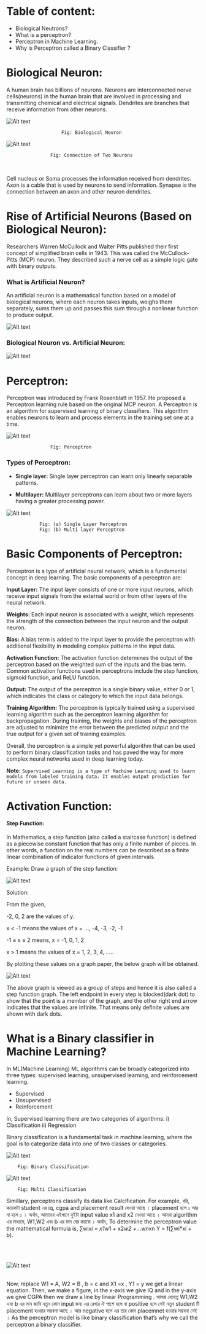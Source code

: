 
# Table of content:

- Biological Neutrons?
- What is a perceptron?
- Perceptron in Machine Learning.
- Why is Perceptron called a Binary Classifier ?



# Biological Neuron:

A human brain has billions of neurons. Neurons are interconnected nerve cells(neurons) in the human brain that are involved in processing and transmitting chemical and electrical signals. Dendrites are branches that receive information from other neurons.

![Alt text](img/image.png)

						Fig: Biological Neuron

![Alt text](img/image-1.png)

					Fig: Connection of Two Neurons 

<br>

Cell nucleus or Soma processes the information received from dendrites. Axon is a cable that is used by neurons to send information. Synapse is the connection between an axon and other neuron dendrites.



# Rise of Artificial Neurons (Based on Biological Neuron):

Researchers Warren McCullock and Walter Pitts published their first concept of simplified brain cells in 1943. This was called the McCullock-Pitts (MCP) neuron. They described such a nerve cell as a simple logic gate with binary outputs.

### What is Artificial Neuron?
An artificial neuron is a mathematical function based on a model of biological neurons, where each neuron takes inputs, weighs them separately, sums them up and passes this sum through a nonlinear function to produce output.


![Alt text](img/image-2.png)


### Biological Neuron vs. Artificial Neuron:


![Alt text](img/image-3.png)


# Perceptron:

Perceptron was introduced by Frank Rosenblatt in 1957. He proposed a Perceptron learning rule based on the original MCP neuron. A Perceptron is an algorithm for supervised learning of binary classifiers. This algorithm enables neurons to learn and process elements in the training set one at a time.

![Alt text](img/image-4.png)

					Fig: Perceptron

### Types of Perceptron:

- **Single layer:** Single layer perceptron can learn only linearly separable patterns.

- **Multilayer:** Multilayer perceptrons can learn about two or more layers having a greater processing power.

![Alt text](img/image-5.png)

				Fig: (a) Single Layer Perceptron
				Fig: (b) Multi layer Perceptron


# Basic Components of Perceptron:

Perceptron is a type of artificial neural network, which is a fundamental concept in deep learning. The basic components of a perceptron are:

**Input Layer:** The input layer consists of one or more input neurons, which receive input signals from the external world or from other layers of the neural network.

**Weights:** Each input neuron is associated with a weight, which represents the strength of the connection between the input neuron and the output neuron.

**Bias:** A bias term is added to the input layer to provide the perceptron with additional flexibility in modeling complex patterns in the input data.

**Activation Function:** The activation function determines the output of the perceptron based on the weighted sum of the inputs and the bias term. Common activation functions used in perceptrons include the step function, sigmoid function, and ReLU function.

**Output:** The output of the perceptron is a single binary value, either 0 or 1, which indicates the class or category to which the input data belongs.

**Training Algorithm:** The perceptron is typically trained using a supervised learning algorithm such as the perceptron learning algorithm for backpropagation. During training, the weights and biases of the perceptron are adjusted to minimize the error between the predicted output and the true output for a given set of training examples.

Overall, the perceptron is a simple yet powerful algorithm that can be used to perform binary classification tasks and has paved the way for more complex neural networks used in deep learning today.



**Note:** `Supervised Learning is a type of Machine Learning used to learn models from labeled training data. It enables output prediction for future or unseen data.`


# Activation Function: 

#### Step Function: 
In Mathematics, a step function (also called a staircase function) is defined as a piecewise constant function that has only a finite number of pieces. In other words, a function on the real numbers can be described as a finite linear combination of indicator functions of given intervals.

Example: 
Draw a graph of the step function:

![Alt text](img/image-6.png)

Solution:

From the given,

-2, 0, 2 are the values of y.

x < -1 means the values of x = …, -4, -3, -2, -1

-1 ≤ x ≤ 2 means, x = -1, 0, 1, 2

x > 1 means the values of x = 1, 2, 3, 4, …..

By plotting these values on a graph paper, the below graph will be obtained.

![Alt text](img/image-7.png)

The above graph is viewed as a group of steps and hence it is also called a step function graph. The left endpoint in every step is blocked(dark dot) to show that the point is a member of the graph, and the other right end arrow indicates that the values are infinite. That means only definite values are shown with dark dots.


# What is a Binary classifier in Machine Learning?

In ML(Machine Learning)  ML algorithms can be broadly categorized into three types: supervised learning, unsupervised learning, and reinforcement learning.
- Supervised 
- Unsupervised 
- Reinforcement

In, Supervised learning there are two categories of algorithms:
 i) Classification
 ii) Regression

Binary classification is a fundamental task in machine learning, where the goal is to categorize data into one of two classes or categories.

![Alt text](img/image-8.png)

		Fig: Binary Classification

![Alt text](img/image-9.png)

		Fig: Multi Classification

Simillary, perceptrons classify its data like Calcification. For example,
 ধরি, কয়েকটা student এর iq, cgpa and placement result দেওয়া আছে । placement হলে ১ আর না হলে 
০ । অর্থাৎ, আমাদের এইখানে দুইটা input value x1 and x2 দেওয়া আছে । আমরা algorithm এর মাধ্যমে, 
W1,W2  এবং b এর মান বের করবো । অর্থাৎ, 
To determine the perceptron value the mathematical formula is, 
∑wi*xi = x1*w1 + x2*w2 +…wn*xn
Y = f(∑wi*xi + b).

<br>
<br>

![Alt text](img/image-10.png)

<br>
Now, replace W1 = A, W2 = B , b = c and X1 =x , Y1 = y we get a linear equation. Then, we make a
figure, 	in the x-axis we give IQ and in the y-axis we give CGPA then we draw a line by linear Programming . 
আমরা যেহেতু W1,W2  এবং b এর মান জানি নতুন কোন  input জন্য এর রেখার ঐ পাশে হলে বা positive হলে সেই নতুন student টি placement হওয়ার সম্ভবনা আছে । আর negative হলে এর তার কোন placemnet হওয়ার সম্ভবনা নেই । 
As the perceptron model is like binary classification that’s why we call the perceptron a binary classifier.
